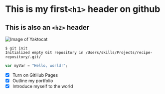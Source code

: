 # This is my first`<h1>` header on github 
## This is also an `<h2>` header
![Image of Yaktocat](https://octodex.github.com/images/yaktocat.png)
```
$ git init
Initialized empty Git repository in /Users/skills/Projects/recipe-repository/.git/
```

``` javascript
var myVar = "Hello, world!";
```
- [x] Turn on GitHub Pages
- [x] Outline my portfolio
- [x] Introduce myself to the world

